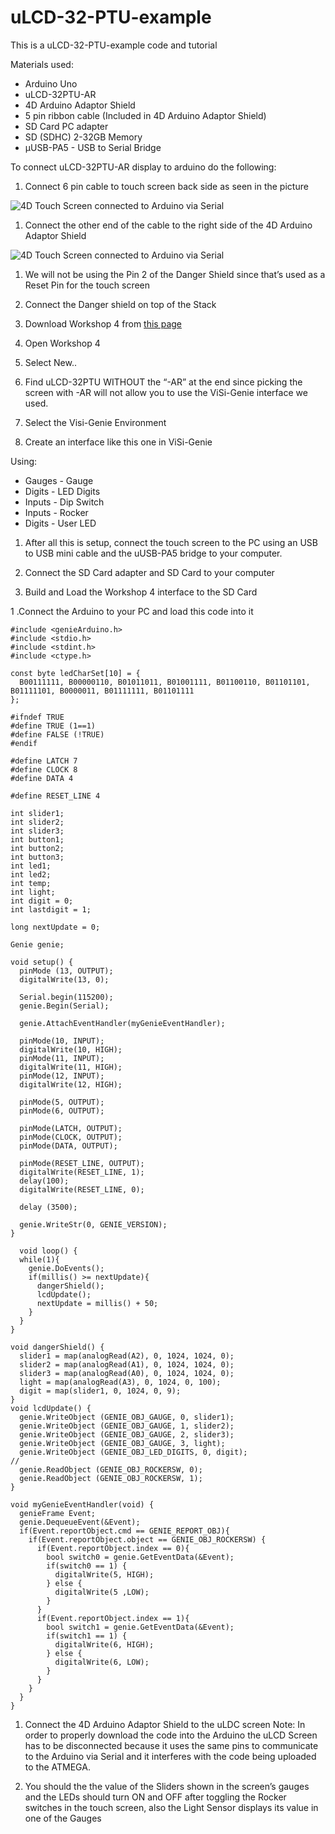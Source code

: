 # uLCD-32-PTU-example
This is a uLCD-32-PTU-example code and tutorial

Materials used:
* Arduino Uno
* uLCD-32PTU-AR
* 4D Arduino Adaptor Shield
* 5 pin ribbon cable (Included in 4D Arduino Adaptor Shield)
* SD Card PC adapter
* SD (SDHC) 2-32GB Memory
* µUSB-PA5 - USB to Serial Bridge

To connect uLCD-32PTU-AR display to arduino do the following:

1. Connect 6 pin cable to touch screen back side as seen in the picture

![4D Touch Screen connected to Arduino via Serial](https://github.com/Kaibots/uLCD-32-PTU-example/blob/master/images/uLCD-32PTU-AR%20Screen%20with%20cable.jpeg?raw=true "4D Systems Touch Screen with Serial cable")

1. Connect the other end of the cable to the right side of the 4D Arduino Adaptor Shield

![4D Touch Screen connected to Arduino via Serial](https://github.com/Kaibots/uLCD-32-PTU-example/blob/master/images/uLCD-32PTU-AR%20Screen%20with%20cable.jpeg?raw=true "4D Systems Touch Screen with Serial cable")

1. We will not be using the Pin 2 of the Danger Shield since that’s used as a Reset Pin for the touch screen

1. Connect the Danger shield on top of the Stack

1. Download Workshop 4 from [this page](http://www.4dsystems.com.au/product/4D_Workshop_4_IDE/)

1. Open Workshop 4
1. Select New..
1. Find uLCD-32PTU WITHOUT the “-AR” at the end since picking the screen with -AR will not allow you to use the ViSi-Genie interface we used.

1. Select the Visi-Genie Environment 

1. Create an interface like this one in ViSi-Genie
 
Using:
* Gauges - Gauge
* Digits - LED Digits
* Inputs - Dip Switch
* Inputs - Rocker
* Digits - User LED


1. After all this is setup, connect the touch screen to the PC using an USB to USB mini cable and the uUSB-PA5 bridge to your computer.

1. Connect the SD Card adapter and SD Card to your computer

1. Build and Load the Workshop 4 interface to the SD Card

1 .Connect the Arduino to your PC and load this code into it

```
#include <genieArduino.h>
#include <stdio.h>
#include <stdint.h>
#include <ctype.h>

const byte ledCharSet[10] = {
  B00111111, B00000110, B01011011, B01001111, B01100110, B01101101, B01111101, B0000011, B01111111, B01101111  
};

#ifndef TRUE
#define TRUE (1==1)
#define FALSE (!TRUE)
#endif

#define LATCH 7
#define CLOCK 8
#define DATA 4

#define RESET_LINE 4

int slider1;
int slider2;
int slider3;
int button1;
int button2;
int button3;
int led1;
int led2;
int temp;
int light;
int digit = 0;
int lastdigit = 1;

long nextUpdate = 0;

Genie genie;

void setup() {
  pinMode (13, OUTPUT);
  digitalWrite(13, 0);
  
  Serial.begin(115200);
  genie.Begin(Serial);

  genie.AttachEventHandler(myGenieEventHandler);

  pinMode(10, INPUT);
  digitalWrite(10, HIGH);
  pinMode(11, INPUT);
  digitalWrite(11, HIGH);
  pinMode(12, INPUT);
  digitalWrite(12, HIGH);

  pinMode(5, OUTPUT);
  pinMode(6, OUTPUT);
  
  pinMode(LATCH, OUTPUT);
  pinMode(CLOCK, OUTPUT);
  pinMode(DATA, OUTPUT);

  pinMode(RESET_LINE, OUTPUT);
  digitalWrite(RESET_LINE, 1);
  delay(100);
  digitalWrite(RESET_LINE, 0);

  delay (3500);
  
  genie.WriteStr(0, GENIE_VERSION);
}

  void loop() {
  while(1){
    genie.DoEvents();
    if(millis() >= nextUpdate){        
      dangerShield();
      lcdUpdate();
      nextUpdate = millis() + 50;
    }  
  }
}

void dangerShield() {
  slider1 = map(analogRead(A2), 0, 1024, 1024, 0);
  slider2 = map(analogRead(A1), 0, 1024, 1024, 0);
  slider3 = map(analogRead(A0), 0, 1024, 1024, 0);
  light = map(analogRead(A3), 0, 1024, 0, 100);
  digit = map(slider1, 0, 1024, 0, 9);  
}
void lcdUpdate() {
  genie.WriteObject (GENIE_OBJ_GAUGE, 0, slider1);
  genie.WriteObject (GENIE_OBJ_GAUGE, 1, slider2);
  genie.WriteObject (GENIE_OBJ_GAUGE, 2, slider3);
  genie.WriteObject (GENIE_OBJ_GAUGE, 3, light);
  genie.WriteObject (GENIE_OBJ_LED_DIGITS, 0, digit);
// 
  genie.ReadObject (GENIE_OBJ_ROCKERSW, 0);
  genie.ReadObject (GENIE_OBJ_ROCKERSW, 1);
}

void myGenieEventHandler(void) {
  genieFrame Event;
  genie.DequeueEvent(&Event);
  if(Event.reportObject.cmd == GENIE_REPORT_OBJ){
    if(Event.reportObject.object == GENIE_OBJ_ROCKERSW) {
      if(Event.reportObject.index == 0){
        bool switch0 = genie.GetEventData(&Event);
        if(switch0 == 1) {
          digitalWrite(5, HIGH);  
        } else {
          digitalWrite(5 ,LOW);  
        }
      }
      if(Event.reportObject.index == 1){
        bool switch1 = genie.GetEventData(&Event);
        if(switch1 == 1) { 
          digitalWrite(6, HIGH);  
        } else {
          digitalWrite(6, LOW);  
        }
      }
    }  
  }
}
```

1. Connect the 4D Arduino Adaptor Shield to the uLDC screen
Note: In order to properly download the code into the Arduino the uLCD Screen has to be disconnected because it uses the same pins to communicate to the Arduino via Serial and it interferes with the code being uploaded to the ATMEGA.

11. You should the the value of the Sliders shown in the screen’s gauges and the LEDs should turn ON and OFF after toggling the Rocker switches in the touch screen, also the Light Sensor displays its value in one of the Gauges
